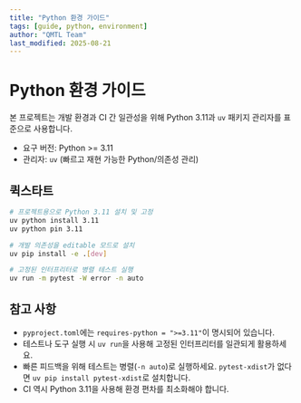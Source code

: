 ```yaml
---
title: "Python 환경 가이드"
tags: [guide, python, environment]
author: "QMTL Team"
last_modified: 2025-08-21
---
```


# Python 환경 가이드

본 프로젝트는 개발 환경과 CI 간 일관성을 위해 Python 3.11과 `uv` 패키지 관리자를 표준으로 사용합니다.

- 요구 버전: Python >= 3.11
- 관리자: `uv` (빠르고 재현 가능한 Python/의존성 관리)

## 퀵스타트

```bash
# 프로젝트용으로 Python 3.11 설치 및 고정
uv python install 3.11
uv python pin 3.11

# 개발 의존성을 editable 모드로 설치
uv pip install -e .[dev]

# 고정된 인터프리터로 병렬 테스트 실행
uv run -m pytest -W error -n auto
```

## 참고 사항

- `pyproject.toml`에는 `requires-python = ">=3.11"`이 명시되어 있습니다.
- 테스트나 도구 실행 시 `uv run`을 사용해 고정된 인터프리터를 일관되게 활용하세요.
- 빠른 피드백을 위해 테스트는 병렬(`-n auto`)로 실행하세요. `pytest-xdist`가 없다면 `uv pip install pytest-xdist`로 설치합니다.
- CI 역시 Python 3.11을 사용해 환경 편차를 최소화해야 합니다.
